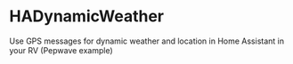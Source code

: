 # HADynamicWeather
Use GPS messages for dynamic weather and location in Home Assistant in your RV (Pepwave example)
